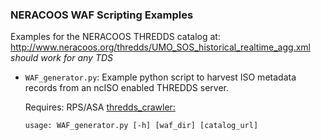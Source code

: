 ### NERACOOS WAF Scripting Examples ###

Examples for the NERACOOS THREDDS catalog at: <http://www.neracoos.org/thredds/UMO_SOS_historical_realtime_agg.xml>  
*should work for any TDS*

* `WAF_generator.py`: Example python script to harvest ISO metadata records from an ncISO enabled THREDDS server.

  Requires: RPS/ASA [thredds_crawler:]( https://github.com/asascience-open/thredds_crawler)

  `usage: WAF_generator.py [-h] [waf_dir] [catalog_url]`
